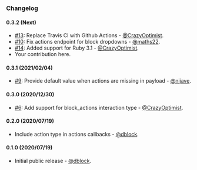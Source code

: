 ### Changelog

#### 0.3.2 (Next)

* [#13](https://github.com/slack-ruby/slack-ruby-bot-server-events/pull/13): Replace Travis CI with Github Actions - [@CrazyOptimist](https://github.com/CrazyOptimist).
* [#10](https://github.com/slack-ruby/slack-ruby-bot-server-events/pull/10): Fix actions endpoint for block dropdowns - [@maths22](https://github.com/maths22).
* [#14](https://github.com/slack-ruby/slack-ruby-bot-server-events/pull/14): Added support for Ruby 3.1 - [@CrazyOptimist](https://github.com/CrazyOptimist).
* Your contribution here.

#### 0.3.1 (2021/02/04)

* [#9](https://github.com/slack-ruby/slack-ruby-bot-server-events/pull/9): Provide default value when actions are missing in payload - [@nijave](https://github.com/nijave).

#### 0.3.0 (2020/12/30)

* [#6](https://github.com/slack-ruby/slack-ruby-bot-server-events/pull/6): Add support for block_actions interaction type - [@CrazyOptimist](https://github.com/CrazyOptimist).

#### 0.2.0 (2020/07/19)

* Include action type in actions callbacks - [@dblock](https://github.com/dblock).

#### 0.1.0 (2020/07/19)

* Initial public release - [@dblock](https://github.com/dblock).
